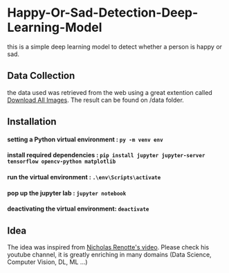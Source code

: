 # Happy-Or-Sad-Detection-Deep-Learning-Model
this is a simple deep learning model to detect whether a person is happy or sad.  

## Data Collection
the data used was retrieved from the web using a great extention called <a href="https://chrome.google.com/webstore/detail/download-all-images/ifipmflagepipjokmbdecpmjbibjnakm">Download All Images</a>.
 The result can be found on /data folder.
 
 ## Installation 
 #### setting a Python virtual environment : ```py -m venv env```
 #### install required dependencies : ```pip install jupyter jupyter-server tensorflow opencv-python matplotlib```
 #### run the virtual environment : ```.\env\Scripts\activate```
 #### pop up the jupyter lab : ```jupyter notebook```
 #### deactivating the virtual environment: ```deactivate```
 
 
 ## Idea
 The idea was inspired from <a href="https://www.youtube.com/watch?v=jztwpsIzEGc">Nicholas Renotte's video</a>. Please check his youtube channel, it is greatly enriching in many domains (Data Science, Computer Vision, DL, ML ...)
